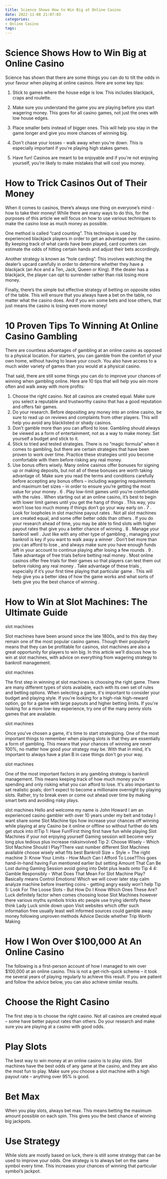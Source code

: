 ```yaml
---
title: Science Shows How to Win Big at Online Casino 
date: 2022-11-08 21:07:03
categories:
- Online Casino
tags:
---
```



#  Science Shows How to Win Big at Online Casino 

Science has shown that there are some things you can do to tilt the odds in your favour when playing at online casinos. Here are some key tips:

1. Stick to games where the house edge is low. This includes blackjack, craps and roulette.

2. Make sure you understand the game you are playing before you start wagering money. This goes for all casino games, not just the ones with low house edges.

3. Place smaller bets instead of bigger ones. This will help you stay in the game longer and give you more chances of winning big.

4. Don't chase your losses - walk away when you're down. This is especially important if you're playing high stakes games.

5. Have fun! Casinos are meant to be enjoyable and if you're not enjoying yourself, you're likely to make mistakes that will cost you money.

#  How to Trick Casinos Out of Their Money 

When it comes to casinos, there’s always one thing on everyone’s mind - how to take their money! While there are many ways to do this, for the purposes of this article we will focus on how to use various techniques to make the casino lose as much money as possible.

One method is called “card counting”. This technique is used by experienced blackjack players in order to get an advantage over the casino. By keeping track of what cards have been played, card counters can estimate the odds of hitting certain hands and adjust their bets accordingly.

Another strategy is known as “hole carding”. This involves watching the dealer’s upcard carefully in order to determine whether they have a blackjack (an Ace and a Ten, Jack, Queen or King). If the dealer has a blackjack, the player can opt to surrender rather than risk losing more money.

Finally, there’s the simple but effective strategy of betting on opposite sides of the table. This will ensure that you always have a bet on the table, no matter what the casino does. And if you win some bets and lose others, that just means the casino is losing even more money!

#  10 Proven Tips To Winning At Online Casino Gambling 

There are countless advantages of gambling at an online casino as opposed to a physical location. For starters, you can gamble from the comfort of your own home, without having to leave your couch. You also have access to a much wider variety of games than you would at a physical casino.

That said, there are still some things you can do to improve your chances of winning when gambling online. Here are 10 tips that will help you win more often and walk away with more profits:

1. Choose the right casino. Not all casinos are created equal. Make sure you select a reputable and trustworthy casino that has a good reputation and offers fair games.
2. Do your research. Before depositing any money into an online casino, be sure to read up on reviews and complaints from other players. This will help you avoid any blacklisted or shady casinos.
3. Don’t gamble more than you can afford to lose. Gambling should always be viewed as a form of entertainment, not as a way to make money. Set yourself a budget and stick to it.
4. Stick to tried and tested strategies. There is no “magic formula” when it comes to gambling, but there are certain strategies that have been proven to work over time. Practice these strategies until you become comfortable with them before risking any real money.
5. Use bonus offers wisely. Many online casinos offer bonuses for signing up or making deposits, but not all of these bonuses are worth taking advantage of. Make sure you read the terms and conditions carefully before accepting any bonus offers – including wagering requirements and maximum bet sizes – in order to ensure you’re getting the most value for your money .
6 . Play low-limit games until you’re comfortable with the rules . When starting out at an online casino, it’s best to begin with lower limit games until you get the hang of things . This way, you won’t lose too much money if things don’t go your way early on .
7 . Look for loopholes in slot machine payout rates . Not all slot machines are created equal, and some offer better odds than others . If you do your research ahead of time, you may be able to find slots with higher payout rates that give you a better chance of winning .
8 . Manage your bankroll well . Just like with any other type of gambling , managing your bankroll is key if you want to walk away a winner . Don’t bet more than you can afford to lose , and always make sure you have enough funds left in your account to continue playing after losing a few rounds .
9 . Take advantage of free trials before betting real money . Most online casinos offer free trials for their games so that players can test them out before risking any real money . Take advantage of these trials , especially if it’s your first time playing that particular game . This will help give you a better idea of how the game works and what sorts of bets give you the best chance of winning .

#  How to Win at Slot Machines: The Ultimate Guide 

 slot machines 

Slot machines have been around since the late 1800s, and to this day they remain one of the most popular casino games. Though their popularity means that they can be profitable for casinos, slot machines are also a great opportunity for players to win big. In this article we'll discuss how to win at slot machines, with advice on everything from wagering strategy to bankroll management.

slot machines 

The first step in winning at slot machines is choosing the right game. There are many different types of slots available, each with its own set of rules and betting options. When selecting a game, it's important to consider your budget and playing style. If you're looking for a high-risk high-reward option, go for a game with large payouts and higher betting limits. If you're looking for a more low-key experience, try one of the many penny slots games that are available. 

slot machines 

Once you've chosen a game, it's time to start strategizing. One of the most important things to remember when playing slots is that they are essentially a form of gambling. This means that your chances of winning are never 100%, no matter how good your strategy may be. With that in mind, it's important to always have a plan B in case things don't go your way. 

slot machines 

One of the most important factors in any gambling strategy is bankroll management. This means keeping track of how much money you're spending and only risking what you can afford to lose. It's also important to set realistic goals; don't expect to become a millionaire overnight by playing slots. Rather, try to break even or come out ahead over time by making smart bets and avoiding risky plays. 

slot machines 
Hello and welcome my name is John Howard I am an experienced casino gambler with over 10 years under my belt and today I want share some Slot Machine tips how increase your chances off winning while playing at any Casino be it online or offline so without further do lets get stuck into it!Tip 1: Have Fun!First thing first have fun while playing Slot Machines if your not enjoying yourself Gaming session will become very long plus tedious plus increase risksinvolved Tip 2: Choose Wisely - Which Slot Machine Should I Play?There vast number different Slot Machines available choose wisely what fits best Bankroll Size + Style = The right machine 3: Know Your Limits - How Much Can I Afford To Lose?This goes hand-in-hand having Fun mentioned earlier but setting Amount That Can Be Lost during Gaming Session avoid going into Debt plus leads onto Tip 4 4: Gamble Responsibly - What Does That Mean For Slot Machine Play?Basically means Control Emotions! Which we will cover later stay calm analyze machine before inserting coins - getting angry easily won’t help Tip 5: Look For The Loose Slots - But How Do I Know Which Ones These Are?Luck definitely factor when comes choosing loose Slot Machines however there various myths symbols tricks etc people use trying identify these think Lady Luck smile down upon Visit websites which offer such information free usually least well informed sources could gamble away money following unproven methods Advice Decide whether Trip Worth Making

#  How I Won Over $100,000 At An Online Casino

The following is a first-person account of how I managed to win over $100,000 at an online casino. This is not a get-rich-quick scheme – it took me several years of playing regularly to achieve this result. If you are patient and follow the advice below, you can also achieve similar results.

# Choose the Right Casino

The first step is to choose the right casino. Not all casinos are created equal – some have better payout rates than others. Do your research and make sure you are playing at a casino with good odds.

# Play Slots

The best way to win money at an online casino is to play slots. Slot machines have the best odds of any game at the casino, and they are also the most fun to play. Make sure you choose a slot machine with a high payout rate – anything over 95% is good.

# Bet Max

When you play slots, always bet max. This means betting the maximum amount possible on each spin. This gives you the best chance of winning big jackpots.

# Use Strategy

While slots are mostly based on luck, there is still some strategy that can be used to improve your odds. One strategy is to always bet on the same symbol every time. This increases your chances of winning that particular symbol’s jackpot.